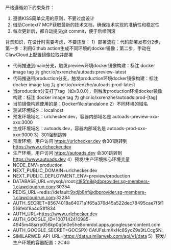 严格遵循如下约束条件：
1. 遵循KISS简单实用的原则，不要过度设计
2. 借助Context7 MCP获取最新的技术文档，确保技术实现的准确性和稳定性
3. 每次更新后，都自动提交git commit，便于后续回滚

背景知识，在设计时需要考虑，不要违反：
1）部署流程：代码部署发布分2步，第一步：利用Github action生成不同环境的docker镜像；第二步，手动在ClawCloud上配置镜像拉取并部署
- 代码推送到main分支，触发preview环境docker镜像构建：标注 docker image tag 为 ghcr.io/xxrenzhe/autoads:preview-latest
- 代码推送带production分支，触发production环境docker镜像构建：标注 docker image tag 为 ghcr.io/xxrenzhe/autoads:prod-latest
- 当production分支打了tag（如v3.0.0），则触发production环境docker镜像构建：标注 docker image tag 为 ghcr.io/xxrenzhe/autoads:prod-[tag]
- 当前镜像构建使用的是：Dockerfile.standalone
2）不同环境的域名
- 测试环境域名：localhost
- 预发环境域名：urlchecker.dev，容器内部域名是 autoads-preview-xxx-xxx:3000
- 生成环境域名：autoads.dev，容器内部域名是 autoads-prod-xxx-xxx:3000
3）301强制跳转
- 预发环境，用户访问 https://urlchecker.dev 会301跳转到 https://www.urlchecker.dev
- 生产环境，用户访问 https://autoads.dev 会301跳转到 https://www.autoads.dev
4）预发/生产环境核心环境变量
- NODE_ENV=production
- NEXT_PUBLIC_DOMAIN=urlchecker.dev
- NEXT_PUBLIC_DEPLOYMENT_ENV=preview/production
- DATABASE_URL=mysql://root:jtl85fn8@dbprovider.sg-members-1.clawcloudrun.com:30354
- REDIS_URL=redis://default:9xdjb8nf@dbprovider.sg-members-1.clawcloudrun.com:32284
- AUTH_SECRET=85674018a64071a1f65a376d45a522dec78495cae7f5f1516febf8a4d51ff834
- AUTH_URL=https://www.urlchecker.dev
- AUTH_GOOGLE_ID=1007142410985-4945m48srrp056kp0q5n0e5he8omrdol.apps.googleusercontent.com
- AUTH_GOOGLE_SECRET=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
- SIMILARWEB_API_URL=https://data.similarweb.com/api/v1/data
5）预发/生产环境的容器配置：2C4G

